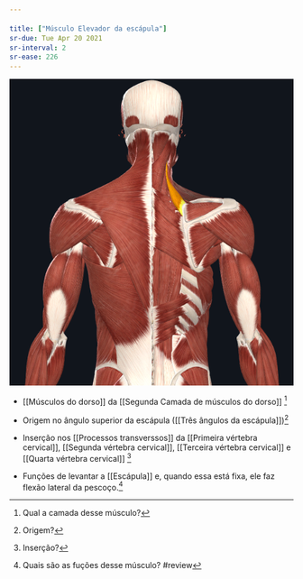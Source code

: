 ```yaml
---

title: ["Músculo Elevador da escápula"]
sr-due: Tue Apr 20 2021
sr-interval: 2
sr-ease: 226
---
```


![Pasted image 20210414160134.png](Pasted%20image%2020210414160134.png)

+ [[Músculos do dorso]] da [[Segunda Camada de músculos do dorso]] [^288748]

[^288748]: Qual a camada desse músculo?

+ Origem no ângulo superior da escápula ([[Três ângulos da escápula]])[^869456]

[^869456]: Origem?

+ Inserção nos [[Processos transverssos]] da [[Primeira vértebra cervical]], [[Segunda vértebra cervical]], [[Terceira vértebra cervical]] e [[Quarta vértebra cervical]] [^264110]

[^264110]: Inserção?

+ Funções de levantar a [[Escápula]] e, quando essa está fixa, ele faz flexão lateral da pescoço.[^411436]

[^411436]: Quais são as fuções desse músculo?
#review 
